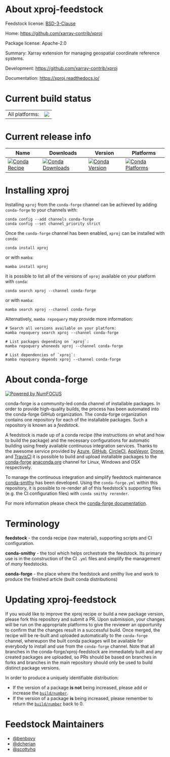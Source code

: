 About xproj-feedstock
=====================

Feedstock license: [BSD-3-Clause](https://github.com/conda-forge/xproj-feedstock/blob/main/LICENSE.txt)

Home: https://github.com/xarray-contrib/xproj

Package license: Apache-2.0

Summary: Xarray extension for managing geospatial coordinate reference systems.

Development: https://github.com/xarray-contrib/xproj

Documentation: https://xproj.readthedocs.io/

Current build status
====================


<table><tr><td>All platforms:</td>
    <td>
      <a href="https://dev.azure.com/conda-forge/feedstock-builds/_build/latest?definitionId=24593&branchName=main">
        <img src="https://dev.azure.com/conda-forge/feedstock-builds/_apis/build/status/xproj-feedstock?branchName=main">
      </a>
    </td>
  </tr>
</table>

Current release info
====================

| Name | Downloads | Version | Platforms |
| --- | --- | --- | --- |
| [![Conda Recipe](https://img.shields.io/badge/recipe-xproj-green.svg)](https://anaconda.org/conda-forge/xproj) | [![Conda Downloads](https://img.shields.io/conda/dn/conda-forge/xproj.svg)](https://anaconda.org/conda-forge/xproj) | [![Conda Version](https://img.shields.io/conda/vn/conda-forge/xproj.svg)](https://anaconda.org/conda-forge/xproj) | [![Conda Platforms](https://img.shields.io/conda/pn/conda-forge/xproj.svg)](https://anaconda.org/conda-forge/xproj) |

Installing xproj
================

Installing `xproj` from the `conda-forge` channel can be achieved by adding `conda-forge` to your channels with:

```
conda config --add channels conda-forge
conda config --set channel_priority strict
```

Once the `conda-forge` channel has been enabled, `xproj` can be installed with `conda`:

```
conda install xproj
```

or with `mamba`:

```
mamba install xproj
```

It is possible to list all of the versions of `xproj` available on your platform with `conda`:

```
conda search xproj --channel conda-forge
```

or with `mamba`:

```
mamba search xproj --channel conda-forge
```

Alternatively, `mamba repoquery` may provide more information:

```
# Search all versions available on your platform:
mamba repoquery search xproj --channel conda-forge

# List packages depending on `xproj`:
mamba repoquery whoneeds xproj --channel conda-forge

# List dependencies of `xproj`:
mamba repoquery depends xproj --channel conda-forge
```


About conda-forge
=================

[![Powered by
NumFOCUS](https://img.shields.io/badge/powered%20by-NumFOCUS-orange.svg?style=flat&colorA=E1523D&colorB=007D8A)](https://numfocus.org)

conda-forge is a community-led conda channel of installable packages.
In order to provide high-quality builds, the process has been automated into the
conda-forge GitHub organization. The conda-forge organization contains one repository
for each of the installable packages. Such a repository is known as a *feedstock*.

A feedstock is made up of a conda recipe (the instructions on what and how to build
the package) and the necessary configurations for automatic building using freely
available continuous integration services. Thanks to the awesome service provided by
[Azure](https://azure.microsoft.com/en-us/services/devops/), [GitHub](https://github.com/),
[CircleCI](https://circleci.com/), [AppVeyor](https://www.appveyor.com/),
[Drone](https://cloud.drone.io/welcome), and [TravisCI](https://travis-ci.com/)
it is possible to build and upload installable packages to the
[conda-forge](https://anaconda.org/conda-forge) [anaconda.org](https://anaconda.org/)
channel for Linux, Windows and OSX respectively.

To manage the continuous integration and simplify feedstock maintenance
[conda-smithy](https://github.com/conda-forge/conda-smithy) has been developed.
Using the ``conda-forge.yml`` within this repository, it is possible to re-render all of
this feedstock's supporting files (e.g. the CI configuration files) with ``conda smithy rerender``.

For more information please check the [conda-forge documentation](https://conda-forge.org/docs/).

Terminology
===========

**feedstock** - the conda recipe (raw material), supporting scripts and CI configuration.

**conda-smithy** - the tool which helps orchestrate the feedstock.
                   Its primary use is in the construction of the CI ``.yml`` files
                   and simplify the management of *many* feedstocks.

**conda-forge** - the place where the feedstock and smithy live and work to
                  produce the finished article (built conda distributions)


Updating xproj-feedstock
========================

If you would like to improve the xproj recipe or build a new
package version, please fork this repository and submit a PR. Upon submission,
your changes will be run on the appropriate platforms to give the reviewer an
opportunity to confirm that the changes result in a successful build. Once
merged, the recipe will be re-built and uploaded automatically to the
`conda-forge` channel, whereupon the built conda packages will be available for
everybody to install and use from the `conda-forge` channel.
Note that all branches in the conda-forge/xproj-feedstock are
immediately built and any created packages are uploaded, so PRs should be based
on branches in forks and branches in the main repository should only be used to
build distinct package versions.

In order to produce a uniquely identifiable distribution:
 * If the version of a package **is not** being increased, please add or increase
   the [``build/number``](https://docs.conda.io/projects/conda-build/en/latest/resources/define-metadata.html#build-number-and-string).
 * If the version of a package **is** being increased, please remember to return
   the [``build/number``](https://docs.conda.io/projects/conda-build/en/latest/resources/define-metadata.html#build-number-and-string)
   back to 0.

Feedstock Maintainers
=====================

* [@benbovy](https://github.com/benbovy/)
* [@dcherian](https://github.com/dcherian/)
* [@scottyhq](https://github.com/scottyhq/)

